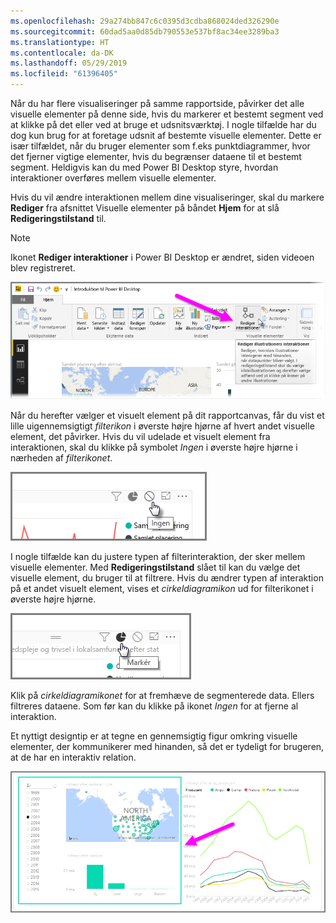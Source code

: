 ```yaml
---
ms.openlocfilehash: 29a274bb847c6c0395d3cdba868024ded326290e
ms.sourcegitcommit: 60dad5aa0d85db790553e537bf8ac34ee3289ba3
ms.translationtype: HT
ms.contentlocale: da-DK
ms.lasthandoff: 05/29/2019
ms.locfileid: "61396405"
---
```

Når du har flere visualiseringer på samme rapportside, påvirker det alle visuelle elementer på denne side, hvis du markerer et bestemt segment ved at klikke på det eller ved at bruge et udsnitsværktøj. I nogle tilfælde har du dog kun brug for at foretage udsnit af bestemte visuelle elementer. Dette er især tilfældet, når du bruger elementer som f.eks punktdiagrammer, hvor det fjerner vigtige elementer, hvis du begrænser dataene til et bestemt segment. Heldigvis kan du med Power BI Desktop styre, hvordan interaktioner overføres mellem visuelle elementer.

Hvis du vil ændre interaktionen mellem dine visualiseringer, skal du markere **Rediger** fra afsnittet Visuelle elementer på båndet **Hjem** for at slå **Redigeringstilstand** til.

>[!NOTE]
>Ikonet **Rediger interaktioner** i Power BI Desktop er ændret, siden videoen blev registreret.
> 
> 

![](media/3-11a-create-interaction-between-visualizations/3-11a_1.png)

Når du herefter vælger et visuelt element på dit rapportcanvas, får du vist et lille uigennemsigtigt *filterikon* i øverste højre hjørne af hvert andet visuelle element, det påvirker. Hvis du vil udelade et visuelt element fra interaktionen, skal du klikke på symbolet *Ingen* i øverste højre hjørne i nærheden af *filterikonet*.

![](media/3-11a-create-interaction-between-visualizations/3-11a_2.png)

I nogle tilfælde kan du justere typen af filterinteraktion, der sker mellem visuelle elementer. Med **Redigeringstilstand** slået til kan du vælge det visuelle element, du bruger til at filtrere. Hvis du ændrer typen af interaktion på et andet visuelt element, vises et *cirkeldiagramikon* ud for filterikonet i øverste højre hjørne.

![](media/3-11a-create-interaction-between-visualizations/3-11a_3.png)

Klik på *cirkeldiagramikonet* for at fremhæve de segmenterede data. Ellers filtreres dataene. Som før kan du klikke på ikonet *Ingen* for at fjerne al interaktion.

Et nyttigt designtip er at tegne en gennemsigtig figur omkring visuelle elementer, der kommunikerer med hinanden, så det er tydeligt for brugeren, at de har en interaktiv relation.

![](media/3-11a-create-interaction-between-visualizations/3-11a_4.png)

